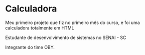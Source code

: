 # Calculadora
Meu primeiro projeto que fiz no primeiro mês do curso, e foi uma calculadora totalmente em HTML

Estudante de desenvolvimento de sistemas no  SENAI - SC

Integrante do time OBY.
